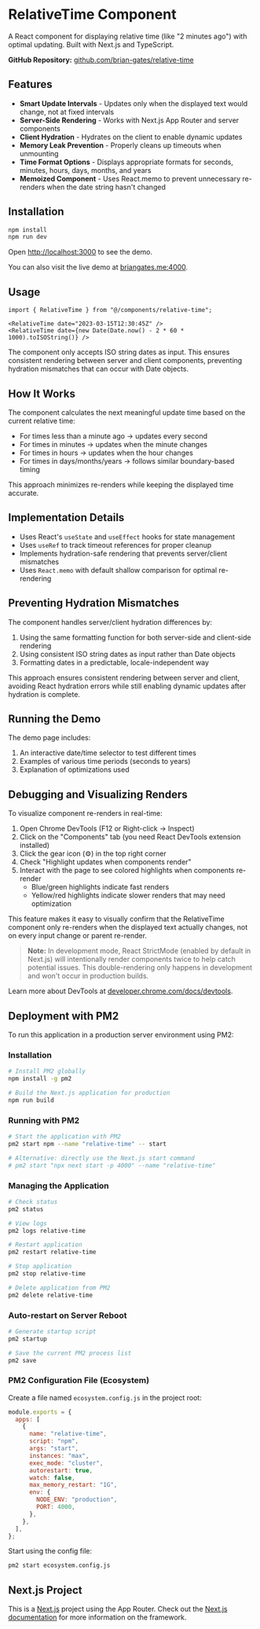 # RelativeTime Component

A React component for displaying relative time (like "2 minutes ago") with optimal updating. Built with Next.js and TypeScript.

**GitHub Repository:** [github.com/brian-gates/relative-time](https://github.com/brian-gates/relative-time)

## Features

- **Smart Update Intervals** - Updates only when the displayed text would change, not at fixed intervals
- **Server-Side Rendering** - Works with Next.js App Router and server components
- **Client Hydration** - Hydrates on the client to enable dynamic updates
- **Memory Leak Prevention** - Properly cleans up timeouts when unmounting
- **Time Format Options** - Displays appropriate formats for seconds, minutes, hours, days, months, and years
- **Memoized Component** - Uses React.memo to prevent unnecessary re-renders when the date string hasn't changed

## Installation

```bash
npm install
npm run dev
```

Open [http://localhost:3000](http://localhost:3000) to see the demo.

You can also visit the live demo at [briangates.me:4000](http://briangates.me:4000).

## Usage

```tsx
import { RelativeTime } from "@/components/relative-time";

<RelativeTime date="2023-03-15T12:30:45Z" />
<RelativeTime date={new Date(Date.now() - 2 * 60 * 1000).toISOString()} />
```

The component only accepts ISO string dates as input. This ensures consistent rendering between server and client components, preventing hydration mismatches that can occur with Date objects.

## How It Works

The component calculates the next meaningful update time based on the current relative time:

- For times less than a minute ago → updates every second
- For times in minutes → updates when the minute changes
- For times in hours → updates when the hour changes
- For times in days/months/years → follows similar boundary-based timing

This approach minimizes re-renders while keeping the displayed time accurate.

## Implementation Details

- Uses React's `useState` and `useEffect` hooks for state management
- Uses `useRef` to track timeout references for proper cleanup
- Implements hydration-safe rendering that prevents server/client mismatches
- Uses `React.memo` with default shallow comparison for optimal re-rendering

## Preventing Hydration Mismatches

The component handles server/client hydration differences by:

1. Using the same formatting function for both server-side and client-side rendering
2. Using consistent ISO string dates as input rather than Date objects
3. Formatting dates in a predictable, locale-independent way

This approach ensures consistent rendering between server and client, avoiding React hydration errors while still enabling dynamic updates after hydration is complete.

## Running the Demo

The demo page includes:

1. An interactive date/time selector to test different times
2. Examples of various time periods (seconds to years)
3. Explanation of optimizations used

## Debugging and Visualizing Renders

To visualize component re-renders in real-time:

1. Open Chrome DevTools (F12 or Right-click → Inspect)
2. Click on the "Components" tab (you need React DevTools extension installed)
3. Click the gear icon (⚙️) in the top right corner
4. Check "Highlight updates when components render"
5. Interact with the page to see colored highlights when components re-render
   - Blue/green highlights indicate fast renders
   - Yellow/red highlights indicate slower renders that may need optimization

This feature makes it easy to visually confirm that the RelativeTime component only re-renders when the displayed text actually changes, not on every input change or parent re-render.

> **Note:** In development mode, React StrictMode (enabled by default in Next.js) will intentionally render components twice to help catch potential issues. This double-rendering only happens in development and won't occur in production builds.

Learn more about DevTools at [developer.chrome.com/docs/devtools](https://developer.chrome.com/docs/devtools).

## Deployment with PM2

To run this application in a production server environment using PM2:

### Installation

```bash
# Install PM2 globally
npm install -g pm2

# Build the Next.js application for production
npm run build
```

### Running with PM2

```bash
# Start the application with PM2
pm2 start npm --name "relative-time" -- start

# Alternative: directly use the Next.js start command
# pm2 start "npx next start -p 4000" --name "relative-time"
```

### Managing the Application

```bash
# Check status
pm2 status

# View logs
pm2 logs relative-time

# Restart application
pm2 restart relative-time

# Stop application
pm2 stop relative-time

# Delete application from PM2
pm2 delete relative-time
```

### Auto-restart on Server Reboot

```bash
# Generate startup script
pm2 startup

# Save the current PM2 process list
pm2 save
```

### PM2 Configuration File (Ecosystem)

Create a file named `ecosystem.config.js` in the project root:

```js
module.exports = {
  apps: [
    {
      name: "relative-time",
      script: "npm",
      args: "start",
      instances: "max",
      exec_mode: "cluster",
      autorestart: true,
      watch: false,
      max_memory_restart: "1G",
      env: {
        NODE_ENV: "production",
        PORT: 4000,
      },
    },
  ],
};
```

Start using the config file:

```bash
pm2 start ecosystem.config.js
```

## Next.js Project

This is a [Next.js](https://nextjs.org) project using the App Router. Check out the [Next.js documentation](https://nextjs.org/docs) for more information on the framework.
